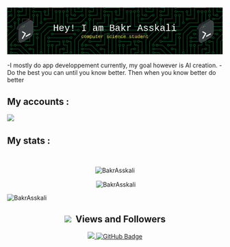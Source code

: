 ![Header](./github-header-image.png)



-I mostly do app developpement currently, my goal however is AI creation.
-Do the best you can until you know better. Then when you know better do better

## My accounts :

<code><a href="https://www.linkedin.com/in/bakr-asskali-1b2975225/"><img width="10%" src="https://www.vectorlogo.zone/logos/linkedin/linkedin-ar21.svg"></a></code>

<h2>My stats :</h2>
<br>

<p align="center">
    <img src="http://github-readme-streak-stats.herokuapp.com/?user=BakrAsskali&theme=dark&hide_border=true&border_radius=8" 
    alt="BakrAsskali">
</p>

<p align="center">&nbsp;<img align="center" src="https://github-readme-stats.vercel.app/api?username=BakrAsskali&show_icons=true&locale=en" alt="BakrAsskali" />
 </p>

<p>
    <img src="https://github-profile-summary-cards.vercel.app/api/cards/profile-details?username=BakrAsskali&theme=github_dark"
    alt="BakrAsskali">
</p>

<h2 align="center"> <img src="https://media.giphy.com/media/iY8CRBdQXODJSCERIr/giphy.gif" width="35px">&nbsp; Views and Followers </h2>

<p align="center">
    
<a href="https://github.com/BakrAsskali/github-profile-views-counter">
    <img src="https://komarev.com/ghpvc/?username=BakrAsskali">
</a>
<a href="https://github.com/BakrAsskali?tab=followers">
    <img src="https://img.shields.io/github/followers/BakrAsskali?label=Followers&style=social" alt="GitHub Badge"/>
</a>
</p>
